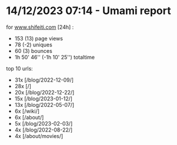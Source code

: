 # 14/12/2023 07:14 - Umami report
for www.shifeiti.com [24h] :

 - 153 (13) page views
 - 78 (-2) uniques
 - 60 (3) bounces
 - 1h 50' 46'' (-1h 10' 25'') totaltime


top 10 urls:
 - 31x [/blog/2022-12-09/]
 - 28x [/]
 - 20x [/blog/2022-12-22/]
 - 15x [/blog/2023-01-12/]
 - 13x [/blog/2022-05-07/]
 - 6x [/wiki/]
 - 6x [/about/]
 - 5x [/blog/2023-02-03/]
 - 4x [/blog/2022-08-22/]
 - 4x [/about/movies/]


